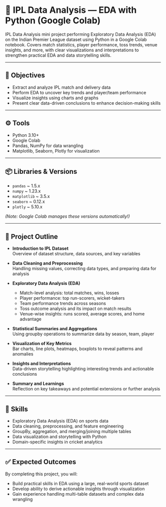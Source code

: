 # 📌 IPL Data Analysis — EDA with Python (Google Colab)

IPL Data Analysis mini project performing Exploratory Data Analysis (EDA) on the Indian Premier League dataset using Python in a Google Colab notebook. Covers match statistics, player performance, toss trends, venue insights, and more, with clear visualizations and interpretations to strengthen practical EDA and data storytelling skills.

---

## 🎯 Objectives

- Extract and analyze IPL match and delivery data
- Perform EDA to uncover key trends and player/team performance
- Visualize insights using charts and graphs
- Present clear data-driven conclusions to enhance decision-making skills

---

## ⚙️ Tools

- Python 3.10+
- Google Colab
- Pandas, NumPy for data wrangling
- Matplotlib, Seaborn, Plotly for visualization

---

## 📦 Libraries & Versions

- `pandas` ~ 1.5.x
- `numpy` ~ 1.23.x
- `matplotlib` ~ 3.5.x
- `seaborn` ~ 0.12.x
- `plotly` ~ 5.10.x

*(Note: Google Colab manages these versions automatically!)*

---

## 🧩 Project Outline

- **Introduction to IPL Dataset**  
  Overview of dataset structure, data sources, and key variables  

- **Data Cleaning and Preprocessing**  
  Handling missing values, correcting data types, and preparing data for analysis  

- **Exploratory Data Analysis (EDA)**  
  - Match-level analysis: total matches, wins, losses  
  - Player performance: top run-scorers, wicket-takers  
  - Team performance trends across seasons  
  - Toss outcome analysis and its impact on match results  
  - Venue-wise insights: runs scored, average scores, and home advantage  

- **Statistical Summaries and Aggregations**  
  Using groupby operations to summarize data by season, team, player  

- **Visualization of Key Metrics**  
  Bar charts, line plots, heatmaps, boxplots to reveal patterns and anomalies  

- **Insights and Interpretations**  
  Data-driven storytelling highlighting interesting trends and actionable conclusions  

- **Summary and Learnings**  
  Reflection on key takeaways and potential extensions or further analysis  

---

## 🧩 Skills

- Exploratory Data Analysis (EDA) on sports data  
- Data cleaning, preprocessing, and feature engineering  
- GroupBy, aggregation, and merging/joining multiple tables  
- Data visualization and storytelling with Python  
- Domain-specific insights in cricket analytics  

---

## ✅ Expected Outcomes

By completing this project, you will:  
- Build practical skills in EDA using a large, real-world sports dataset  
- Develop ability to derive actionable insights through visualization  
- Gain experience handling multi-table datasets and complex data wrangling  


